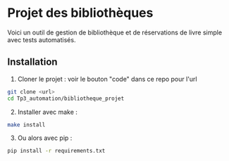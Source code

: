 # Projet des bibliothèques

Voici un outil de gestion de bibliothèque et de réservations de livre simple avec tests automatisés.

## Installation

1. Cloner le projet : voir le bouton "code" dans ce repo pour l'url
```bash
git clone <url>
cd Tp3_automation/bibliotheque_projet
```
2. Installer avec make :
```sh
make install
```
3. Ou alors avec pip :
```bash
pip install -r requirements.txt
```